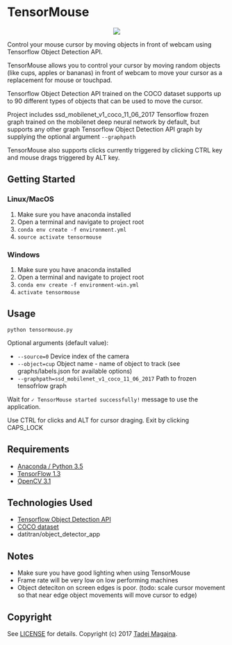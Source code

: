 # TensorMouse

<p align="center">
  <img src="https://media.giphy.com/media/3ohjV598KGp6WMWvLO/giphy.gif">
</p>

Control your mouse cursor by moving objects in front of webcam using Tensorflow Object Detection API.
  
TensorMouse allows you to control your cursor by moving random objects (like cups, apples or bananas) in front of webcam to move your cursor as a replacement for mouse or touchpad.

Tensorflow Object Detection API trained on the COCO dataset supports up to 90 different types of objects that can be used to move the cursor.
 
Project includes ssd_mobilenet_v1_coco_11_06_2017 Tensorflow frozen graph trained on the mobilenet deep neural network by default, but supports any other graph Tensorflow Object Detection API graph by supplying the optional argument `--graphpath`

TensorMouse also supports clicks currently triggered by clicking CTRL key and mouse drags triggered by ALT key.



## Getting Started
### Linux/MacOS
1. Make sure you have anaconda installed
2. Open a terminal and navigate to project root
3. `conda env create -f environment.yml`
4. `source activate tensormouse`
### Windows
1. Make sure you have anaconda installed
2. Open a terminal and navigate to project root
3. `conda env create -f environment-win.yml`
4. `activate tensormouse`

## Usage
```
python tensormouse.py
```
Optional arguments (default value):
 * `--source=0` Device index of the camera
 * `--object=cup` Object name - name of object to track (see graphs/labels.json for available options) 
 * `--graphpath=ssd_mobilenet_v1_coco_11_06_2017` Path to frozen tensofrlow graph 


Wait for `✓ TensorMouse started successfully!` message to use the application.

Use CTRL for clicks and ALT for cursor draging.
Exit by clicking CAPS_LOCK

## Requirements
- [Anaconda / Python 3.5](https://www.continuum.io/download)
- [TensorFlow 1.3](https://www.tensorflow.org/)
- [OpenCV 3.1](http://opencv.org/)

## Technologies Used
- [Tensorflow Object Detection API](https://github.com/tensorflow/models/tree/master/research/object_detection)
- [COCO dataset](http://mscoco.org/dataset/)
- datitran/object_detector_app

## Notes
- Make sure you have good lighting when using TensorMouse
- Frame rate will be very low on low performing machines
- Object deteciton on screen edges is poor. (todo: scale cursor movement so that near edge object movements will move cursor to edge)

## Copyright

See [LICENSE](LICENSE) for details.
Copyright (c) 2017 [Tadej Magajna](http://www.tadejmagajna.com/).
